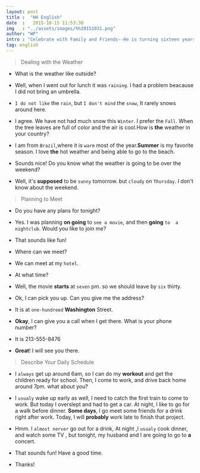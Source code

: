 ```yaml
---
layout: post
title :  "HH English"
date  :   2015-10-15 11:53:30
img   : "../assets/images/hh20151031.png"
author: "WP"
intro : "Celebrate with Family and Friends--He is turning sixteen years old so it is a big deal for him because he can now get his driver's license. We are having a family dinner with his favorite foods and then a big birthday cake."
tag: english
---
```


>Dealing with the Weather

* What is the weather like outside?

* Well, when I went out for lunch it was `raining`. I had a problem beacause I did not bring an umbrella.

* `I do not like` the `rain`, but `I don't mind` the `snow`, It rarely snows around here.

* I agree. We have not had much snow this `Winter`. I prefer the `Fall`. When the tree leaves are full of color and the air is cool.How is <b class="error">the</b> weather in your country?

* I am from `Brazil`,where it is `warm` most of the year.<b class="error">Summer</b> is my favorite season. I love <b class="error">the</b> hot weather and being able to go to the beach.

* Sounds nice! Do you know what the weather is going to be over the weekend?

* Well, it's <b class="error">supposed</b> to be `sunny` tomorrow. but `cloudy` on `Thursday`. I don't know about the weekend.


>Planning to Meet

* Do you have any plans for tonight?

* Yes. I was planning <b class="error">on going</b> to `see a movie`, and then <b class="error">going</b> `to  a nightclub`. Would you like to join me?

* That sounds like fun!

* Where can we meet?

* We can meet at my `hotel`.

* At what time?  

* Well, the movie <b class="error">starts</b> at `seven` pm. so we should leave by `six` thirty.

* Ok, I can pick you up. Can you give me the address?

* It is at `one-hundreed` <b class="error">Washington</b> Street.

* <b class="error">Okay</b>, I can give you a call when I get there. What is your phone number?

* It is 213-555-8476

* <b class="error">Great</b>! I will see you there.  


> Describe Your Daily Schedule

* I `always` get up around 6am, so I can do my <b class="error">workout</b> and get the children ready for school. Then, I come to work, and drive back home around 7pm. what about you?

* I `usualy` wake up early as well, I need to catch the first train to come to work. But today I overslept and had to get a car. At night, I like to go for a walk before dinner. <b class="error">Some days</b>, I go meet some friends for a drink right after work. Today, I will <b class="error">probably</b> work late to finish that project.

* Hmm. I `almost nerver` go out for a drink, At night ,I `usualy` cook dinner, and watch some TV , but tonight, my husband and I are going to go to <b class="error">a</b> concert.

* That sounds fun! Have a good time.

* Thanks!  


